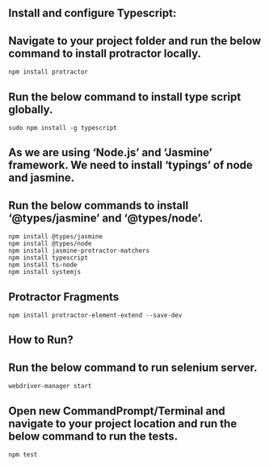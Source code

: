Install and configure Typescript:
----------------------------------
Navigate to your project folder and run the below command to install protractor locally.
----------------------------------------------------------------------------------------
    npm install protractor

Run the below command to install type script globally.
------------------------------------------------------
    sudo npm install -g typescript

As we are using ‘Node.js’ and ‘Jasmine’ framework. We need to install ‘typings’ of node and jasmine.
-----------------------------------------------------------------------------------------------------
Run the below commands to install ‘@types/jasmine’ and ‘@types/node’.
----------------------------------------------------------------------
    npm install @types/jasmine
    npm install @types/node
    npm install jasmine-protractor-matchers
    npm install typescript
    npm install ts-node
    npm install systemjs

Protractor Fragments
---------------------
    npm install protractor-element-extend --save-dev

How to Run?
------------
Run the below command to run selenium server.
----------------------------------------------
    webdriver-manager start

Open new CommandPrompt/Terminal and navigate to your project location and run the below command to run the tests.
------------------------------------------------------------------------------------------------------------------
    npm test